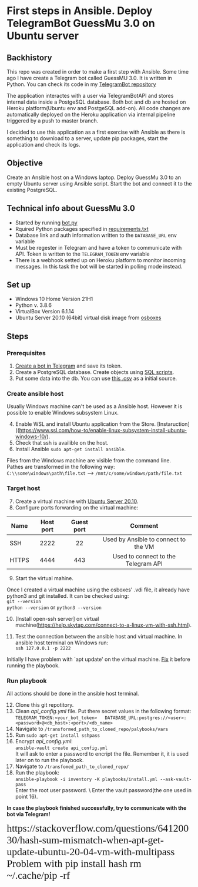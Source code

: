 # First steps in Ansible. Deploy TelegramBot GuessMu 3.0 on Ubuntu server

## Backhistory

This repo was created in order to make a first step with Ansible.
Some time ago I have create a Telegram bot called GuessMU 3.0. It is written in Python. You can check its code in my [TelegramBot repository](https://github.com/ihnashchenka/TelegramBot)

The application interactes with a user via TelegramBotAPI and stores internal data inside a PostgeSQL database.
Both bot and db are hosted on Heroku platform(Ubuntu env and PostgeSQL add-on). All code changes are automatically deployed on the Heroku application via internal pipeline triggered by a push to master branch.

I decided to use this application as a first exercise with Ansible as there is something to download to a server, update pip packages, start the application and check its logs.

## Objective

Create an Ansible host on a Windows laptop. Deploy GuessMu 3.0 to an empty Ubuntu server using Ansible script. Start the bot and connect it to the existing PostgreSQL.

## Technical info about GuessMu 3.0

- Started by running [bot.py](https://github.com/ihnashchenka/TelegramBot/blob/master/bot.py)
- Rquired Python packages specified in [requirements.txt](https://github.com/ihnashchenka/TelegramBot/blob/master/requirements.txt)
- Database link and auth information written to the `DATABASE_URL` env variable
- Must be regester in Telegram and have a token to communicate with API. Token is written to the  `TELEGRAM_TOKEN` env variable
- There is a webhook setted up on Heroku platform to monitor incoming messages. In this task the bot will be started in polling mode instead.

## Set up
- Windows 10 Home Version 21H1
- Python v. 3.8.6
- VirtualBox Version 6.1.14
- Ubuntu Server 20.10 (64bit) virtual disk image from [osboxes](https://www.osboxes.org/)

## Steps

### Prerequisites

1. [Create a bot in Telegram](https://core.telegram.org/bots#:~:text=for%20existing%20ones.-,Creating%20a%20new%20bot,mentions%20and%20t.me%20links.) and save its token.
2. Create a PostgreSQL database. Create objects using [SQL scripts](https://github.com/ihnashchenka/TelegramBot/tree/master/db/sql).
3. Put some data into the db. You can use [this .csv](https://github.com/ihnashchenka/TelegramBot/blob/master/db/data/music.csv) as a initial source.

### Create ansible host

Usually Windows machine can't be used as a  Ansible host. However it is possible to enable Windows subsystem Linux.

4. Enable WSL and install Ubuntu application from the Store. [Instaruction]((https://www.ssl.com/how-to/enable-linux-subsystem-install-ubuntu-windows-10/). 
5. Check that ssh is availible on the host.
6. Install Ansible `sudo apt-get install ansible`.

Files from the Windows machine are visible from the command line. \
Pathes are transformed in the following way: \
`C:\\some\windows\path\file.txt` --> `/mnt/c/some/windows/path/file.txt`

### Target host

7. Create a virtual machine with [Ubuntu Server 20.10](https://www.osboxes.org/ubuntu-server/#ubuntu-server-20-10-vbox).
8. Configure ports forwarding on the virtual machine:

| Name          |Host port    | Guest port      | Comment                              |
| ------------- |:-----------:|:---------------:|:------------------------------------:|
| SSH           | 2222        | 22              | Used by Ansible to connect to the VM |
| HTTPS         | 4444        | 443             | Used to connect to the Telegram API  |

9. Start the virtual mahine.

Once I created a virtual machine using the osboxes' .vdi file, it already have python3 and git installed. It can be checked using: \
`git --version` \
 `python --version` or `python3 --version` 
 
10.  [Install open-ssh server] on virtual machine(https://help.skytap.com/connect-to-a-linux-vm-with-ssh.html). 

11. Test the connection between the ansible host and virtual machine. In ansible host terminal on Windows run: \
`ssh 127.0.0.1 -p 2222`

Initially I have problem with `apt update' on the virtual machine. [Fix](https://stackoverflow.com/questions/64120030/hash-sum-mismatch-when-apt-get-update-ubuntu-20-04-vm-with-multipass) it before running the playbook.

### Run playbook

All actions should be done in the ansible host terminal.

12. Clone this git repotitory.
13. Clean *api_config.yml* file. Put there secret values in the following format: \
`TELEGRAM_TOKEN:<your_bot_token>  
DATABASE_URL:postgres://<user>:<password>@<db_host>:<port>/<db_name> `
14. Navigate to `/transformed_path_to_cloned_repo/palybooks/vars`
15. Run `sudo apt-get install sshpass`
16. Encrypt *api_config.yml*: \
`ansible-vault create api_config.yml` \
It will ask to enter a password to encript the file. Remember it, it is used later on to run the playbook.
17. Navigate to `/transfomed_path_to_cloned_repo/`
18. Run the playbook: \
`ansible-playbook -i inventory -K playbooks/install.yml --ask-vault-pass` \
Enter the root user password. \ 
Enter the vault password(the one used in point 16).

**In case the playbook finished successfully, try to communicate with the bot via Telegram!**

<span style="font-family:Papyrus; font-size:2em;">
 https://stackoverflow.com/questions/64120030/hash-sum-mismatch-when-apt-get-update-ubuntu-20-04-vm-with-multipass
Problem with pip install hash
rm ~/.cache/pip -rf
</span>
